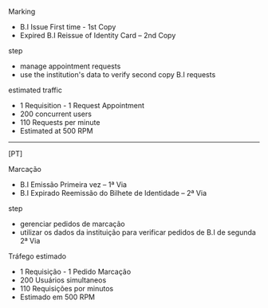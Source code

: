 Marking
- B.I Issue First time - 1st Copy
- Expired B.I Reissue of Identity Card – 2nd Copy

step
- manage appointment requests
- use the institution's data to verify second copy B.I requests

estimated traffic
* 1 Requisition - 1 Request Appointment
* 200 concurrent users
* 110 Requests per minute
* Estimated at 500 RPM


-------------
[PT]

Marcação
- B.I Emissão Primeira vez – 1ª Via
- B.I Expirado Reemissão do Bilhete de Identidade  – 2ª Via

step
- gerenciar pedidos de marcação
- utilizar os dados da instituição para verificar pedidos de B.I de segunda 2ª Via

Tráfego estimado
* 1 Requisição - 1 Pedido Marcação
* 200 Usuários simultaneos
* 110 Requisições por minutos
* Estimado em 500 RPM